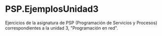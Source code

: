 # PSP.EjemplosUnidad3
Ejercicios de la asignatura de PSP (Programación de Servicios y Procesos) correspondientes a la unidad 3, "Programación en red".
